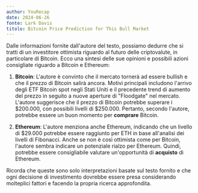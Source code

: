 ```yaml
---
author: YouRecap
date: 2024-06-26
fonte: Lark Davis
titolo: Bitcoin Price Prediction for This Bull Market
---
```


Dalle informazioni fornite dall'autore del testo, possiamo dedurre che si tratti di un investitore ottimista riguardo al futuro delle criptovalute, in particolare di Bitcoin. Ecco una sintesi delle sue opinioni e possibili azioni consigliate riguardo a Bitcoin e Ethereum:

1. **Bitcoin**: L'autore è convinto che il mercato tornerà ad essere bullish e che il prezzo di Bitcoin salirà ancora. Motivi principali includono l'arrivo degli ETF Bitcoin spot negli Stati Uniti e il precedente trend di aumento del prezzo in seguito a nuove aperture di "Floodgate" nel mercato. L'autore suggerisce che il prezzo di Bitcoin potrebbe superare i $200.000, con possibili livelli di $250.000. Pertanto, secondo l'autore, potrebbe essere un buon momento per **comprare** Bitcoin.

2. **Ethereum**: L'autore menziona anche Ethereum, indicando che un livello di $29.000 potrebbe essere raggiunto per ETH in base all'analisi dei livelli di Fibonacci. Anche se non è così ottimista come per Bitcoin, l'autore sembra indicare un potenziale rialzo per Ethereum. Quindi, potrebbe essere consigliabile valutare un'opportunità di **acquisto** di Ethereum.

Ricorda che queste sono solo interpretazioni basate sul testo fornito e che ogni decisione di investimento dovrebbe essere presa considerando molteplici fattori e facendo la propria ricerca approfondita.
